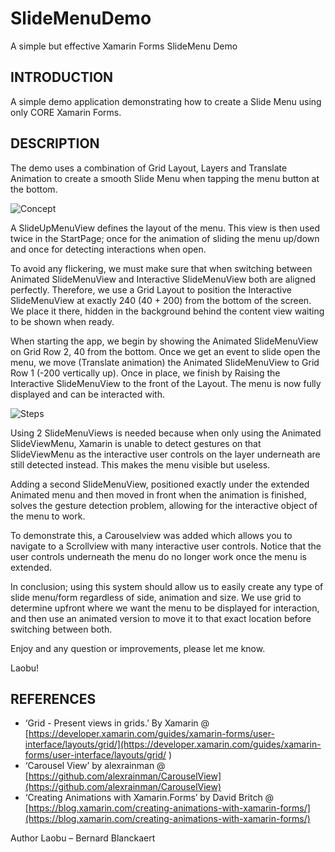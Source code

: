 # SlideMenuDemo
A simple but effective Xamarin Forms SlideMenu Demo

## INTRODUCTION
A simple demo application demonstrating how to create a Slide Menu using only CORE Xamarin Forms.

## DESCRIPTION
The demo uses a combination of Grid Layout, Layers and Translate Animation to create a smooth Slide Menu when tapping the menu button at the bottom.

![Concept](https://raw.githubusercontent.com/bbl-Laobu/SlideMenuDemo/master/SlideMenuPictureA.png)

A SlideUpMenuView defines the layout of the menu. This view is then used twice in the StartPage; once for the animation of sliding the menu up/down and once for detecting interactions when open.

To avoid any flickering, we must make sure that when switching between Animated SlideMenuView and Interactive SlideMenuView both are aligned perfectly. Therefore, we use a Grid Layout to position the Interactive SlideMenuView at exactly 240 (40 + 200) from the bottom of the screen. We place it there, hidden in the background behind the content view waiting to be shown when ready. 

When starting the app, we begin by showing the Animated SlideMenuView on Grid Row 2, 40 from the bottom. Once we get an event to slide open the menu, we move (Translate animation) the Animated SlideMenuView to Grid Row 1 (-200 vertically up). Once in place, we finish by Raising the Interactive SlideMenuView to the front of the Layout. The menu is now fully displayed and can be interacted with.

![Steps](https://github.com/bbl-Laobu/SlideMenuDemo/raw/master/SlideMenuPictureB.png)

Using 2 SlideMenuViews is needed because when only using the Animated SlideViewMenu, Xamarin is unable to detect gestures on that SlideViewMenu as the interactive user controls on the layer underneath are still detected instead. This makes the menu visible but useless. 

Adding a second SlideMenuView, positioned exactly under the extended Animated menu and then moved in front when the animation is finished, solves the gesture detection problem, allowing for the interactive object of the menu to work.  

To demonstrate this, a Carouselview was added which allows you to navigate to a Scrollview with many interactive user controls. Notice that the user controls underneath the menu do no longer work once the menu is extended.

In conclusion; using this system should allow us to easily create any type of slide menu/form regardless of side, animation and size. We use grid to determine upfront where we want the menu to be displayed for interaction, and then use an animated version to move it to that exact location before switching between both. 

Enjoy and any question or improvements, please let me know.

Laobu!


## REFERENCES
- ‘Grid - Present views in grids.’ By Xamarin @ [https://developer.xamarin.com/guides/xamarin-forms/user-interface/layouts/grid/](https://developer.xamarin.com/guides/xamarin-forms/user-interface/layouts/grid/ )
- ‘Carousel View’ by alexrainman @ [https://github.com/alexrainman/CarouselView](https://github.com/alexrainman/CarouselView)
- ‘Creating Animations with Xamarin.Forms’ by David Britch @ [https://blog.xamarin.com/creating-animations-with-xamarin-forms/](https://blog.xamarin.com/creating-animations-with-xamarin-forms/)


Author
Laobu – Bernard Blanckaert
